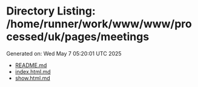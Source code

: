 # Directory Listing: /home/runner/work/www/www/processed/uk/pages/meetings
Generated on: Wed May  7 05:20:01 UTC 2025

- [README.md](README.md)
- [index.html.md](index.html.md)
- [show.html.md](show.html.md)
